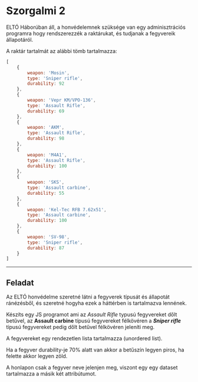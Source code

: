 # Szorgalmi 2

ELTÓ Háborúban áll, a honvédelemnek szüksége van egy adminisztrációs programra hogy rendszerezzék a raktárukat, és tudjanak a fegyvereik állapotáról.

A raktár tartalmát az alábbi tömb tartalmazza:

```js
[
    {
        weapon: 'Mosin',
        type: 'Sniper rifle',
        durability: 92
    },
    {
        weapon: 'Vepr KM/VPO-136',
        type: 'Assault Rifle',
        durability: 69
    },
    {
        weapon: 'AKM',
        type: 'Assault Rifle',
        durability: 98
    },
    {
        weapon: 'M4A1',
        type: 'Assault Rifle',
        durability: 100
    },
    {
        weapon: 'SKS',
        type: 'Assault carbine',
        durability: 55
    },
    {
        weapon: 'Kel-Tec RFB 7.62x51',
        type: 'Assault carbine',
        durability: 100
    },
    {
        weapon: 'SV-98',
        type: 'Sniper rifle',
        durability: 87
    }
]
```

___

## Feladat

Az ELTÓ honvédelme szeretné látni a fegyverek típusát és állapotát ránézésből, és szeretné hogyha ezek a háttérben is tartalmazva lennének.

Készíts egy JS programot ami az *Assault Rifle* typusú fegyvereket dőlt betűvel, az **Assault carbine** típusú fegyvereket félkövéren a ***Sniper rifle*** típusú fegyvereket pedig dőlt betűvel félkövéren jeleníti meg.

A fegyvereket egy rendezetlen lista tartalmazza (unordered list).

Ha a fegyver durability-je 70% alatt van akkor a betűszín legyen piros, ha felette akkor legyen zöld.

A honlapon csak a fegyver neve jelenjen meg, viszont egy egy dataset tartalmazza a másik két attribútumot.